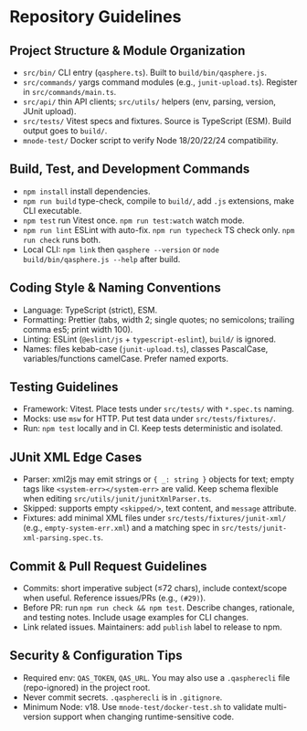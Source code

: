 # Repository Guidelines

## Project Structure & Module Organization
- `src/bin/` CLI entry (`qasphere.ts`). Built to `build/bin/qasphere.js`.
- `src/commands/` yargs command modules (e.g., `junit-upload.ts`). Register in `src/commands/main.ts`.
- `src/api/` thin API clients; `src/utils/` helpers (env, parsing, version, JUnit upload).
- `src/tests/` Vitest specs and fixtures. Source is TypeScript (ESM). Build output goes to `build/`.
- `mnode-test/` Docker script to verify Node 18/20/22/24 compatibility.

## Build, Test, and Development Commands
- `npm install` install dependencies.
- `npm run build` type-check, compile to `build/`, add `.js` extensions, make CLI executable.
- `npm test` run Vitest once. `npm run test:watch` watch mode.
- `npm run lint` ESLint with auto-fix. `npm run typecheck` TS check only. `npm run check` runs both.
- Local CLI: `npm link` then `qasphere --version` or `node build/bin/qasphere.js --help` after build.

## Coding Style & Naming Conventions
- Language: TypeScript (strict), ESM.
- Formatting: Prettier (tabs, width 2; single quotes; no semicolons; trailing comma es5; print width 100).
- Linting: ESLint (`@eslint/js` + `typescript-eslint`), `build/` is ignored.
- Names: files kebab-case (`junit-upload.ts`), classes PascalCase, variables/functions camelCase. Prefer named exports.

## Testing Guidelines
- Framework: Vitest. Place tests under `src/tests/` with `*.spec.ts` naming.
- Mocks: use `msw` for HTTP. Put test data under `src/tests/fixtures/`.
- Run: `npm test` locally and in CI. Keep tests deterministic and isolated.

## JUnit XML Edge Cases
- Parser: xml2js may emit strings or `{ _: string }` objects for text; empty tags like `<system-err></system-err>` are valid. Keep schema flexible when editing `src/utils/junit/junitXmlParser.ts`.
- Skipped: supports empty `<skipped/>`, text content, and `message` attribute.
- Fixtures: add minimal XML files under `src/tests/fixtures/junit-xml/` (e.g., `empty-system-err.xml`) and a matching spec in `src/tests/junit-xml-parsing.spec.ts`.
## Commit & Pull Request Guidelines
- Commits: short imperative subject (≤72 chars), include context/scope when useful. Reference issues/PRs (e.g., `(#29)`).
- Before PR: run `npm run check && npm test`. Describe changes, rationale, and testing notes. Include usage examples for CLI changes.
- Link related issues. Maintainers: add `publish` label to release to npm.

## Security & Configuration Tips
- Required env: `QAS_TOKEN`, `QAS_URL`. You may also use a `.qaspherecli` file (repo-ignored) in the project root.
- Never commit secrets. `.qaspherecli` is in `.gitignore`.
- Minimum Node: v18. Use `mnode-test/docker-test.sh` to validate multi-version support when changing runtime-sensitive code.
